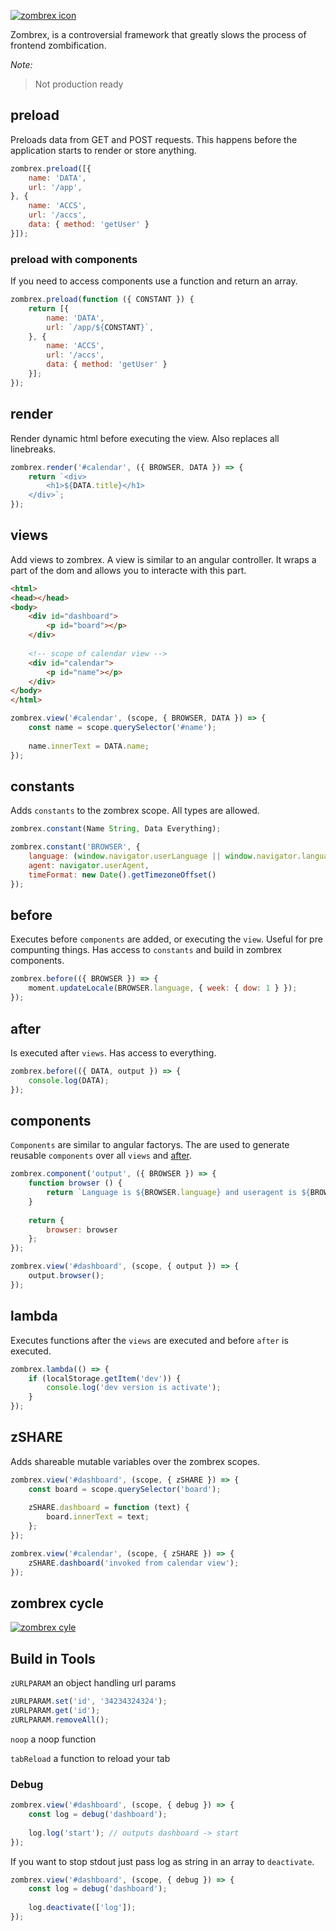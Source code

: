 [![zombrex icon](https://github.com/GaneschaLabs-OS/zombrex/blob/master/docs/img/icons/zombrex_text_cut.png?raw=true)](https://github.com/GaneschaLabs-OS/zombrex/blob/master/docs/img/icons/zombrex_text_cut.png?raw=true)

Zombrex, is a controversial framework that greatly slows the process of frontend zombification.

*Note:*
> Not production ready

## preload
Preloads data from GET and POST requests.
This happens before the application starts to render or store
anything.

```javascript 
zombrex.preload([{
    name: 'DATA',
    url: '/app',
}, {
    name: 'ACCS',
    url: '/accs',
    data: { method: 'getUser' }
}]);
```

### preload with components
If you need to access components use a function
and return an array.

```javascript 
zombrex.preload(function ({ CONSTANT }) {
    return [{
        name: 'DATA',
        url: `/app/${CONSTANT}`,
    }, {
        name: 'ACCS',
        url: '/accs',
        data: { method: 'getUser' }
    }];
});
```

## render
Render dynamic html before executing the view.
Also replaces all linebreaks.

```javascript 
zombrex.render('#calendar', ({ BROWSER, DATA }) => {    
    return `<div>
        <h1>${DATA.title}</h1>
    </div>`; 
});
```

## views
Add views to zombrex. A view is similar to an angular controller. 
It wraps a part of the dom and allows you to interacte with this part.

```html
<html>
<head></head>
<body>
    <div id="dashboard">
        <p id="board"></p>
    </div>
    
    <!-- scope of calendar view -->
    <div id="calendar">
        <p id="name"></p>
    </div>
</body>
</html>
```

```javascript 
zombrex.view('#calendar', (scope, { BROWSER, DATA }) => {    
    const name = scope.querySelector('#name');
    
    name.innerText = DATA.name; 
});
```

## constants
Adds `constants` to the zombrex scope. All types are allowed.

```javascript 
zombrex.constant(Name String, Data Everything);
```

```javascript 
zombrex.constant('BROWSER', {
    language: (window.navigator.userLanguage || window.navigator.language).substring(0, 2),
    agent: navigator.userAgent,
    timeFormat: new Date().getTimezoneOffset()
});
```

## before 
Executes before `components` are added, or executing the `view`. 
Useful for pre compunting things. Has access to `constants` and build in zombrex components.

```javascript 
zombrex.before(({ BROWSER }) => {
    moment.updateLocale(BROWSER.language, { week: { dow: 1 } });
});
```

## after 
Is executed after `views`. Has access to everything.

```javascript 
zombrex.before(({ DATA, output }) => {
    console.log(DATA);
});
```

## components
`Components` are similar to angular factorys. The are used to generate 
reusable `components` over all `views` and [after](#after).

```javascript 
zombrex.component('output', ({ BROWSER }) => { 
    function browser () {
        return `Language is ${BROWSER.language} and useragent is ${BROWSER.agent}`;
    }
    
    return {
        browser: browser
    };
});    
```

```javascript 
zombrex.view('#dashboard', (scope, { output }) => {    
    output.browser();
});
```

## lambda
Executes functions after the `views` are executed and before `after` is executed.

```javascript
zombrex.lambda(() => {
    if (localStorage.getItem('dev')) { 
        console.log('dev version is activate');
    }
});
```

## zSHARE 
Adds shareable mutable variables over the zombrex scopes. 

```javascript 
zombrex.view('#dashboard', (scope, { zSHARE }) => {    
    const board = scope.querySelector('board');
    
    zSHARE.dashboard = function (text) {
        board.innerText = text; 
    };
});
```

```javascript 
zombrex.view('#calendar', (scope, { zSHARE }) => {     
    zSHARE.dashboard('invoked from calendar view');
});
```

## zombrex cycle 
[![zombrex cyle](https://github.com/GaneschaLabs-OS/zombrex/blob/master/docs/img/zombrex.jpg?raw=true)](https://github.com/GaneschaLabs-OS/zombrex/blob/master/docs/img/zombrex.jpg?raw=true)

## Build in Tools 
`zURLPARAM` an object handling url params

```javascript 
zURLPARAM.set('id', '34234324324');
zURLPARAM.get('id');
zURLPARAM.removeAll();
```

`noop` a noop function

`tabReload` a function to reload your tab

### Debug 

```javascript 
zombrex.view('#dashboard', (scope, { debug }) => {    
    const log = debug('dashboard');
    
    log.log('start'); // outputs dashboard -> start
});
```

If you want to stop stdout just pass log as string in an array
to `deactivate`.

```javascript 
zombrex.view('#dashboard', (scope, { debug }) => {    
    const log = debug('dashboard');
    
    log.deactivate(['log']); 
});
```